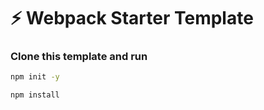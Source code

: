 # ⚡ Webpack Starter Template

### Clone this template and run


  ```bash
  npm init -y
  ```

  ```bash
  npm install
  ```
